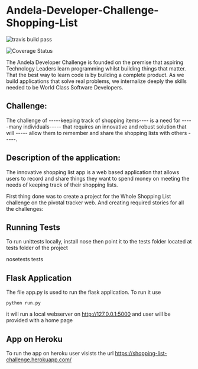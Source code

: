 # Andela-Developer-Challenge-Shopping-List

![travis build pass](https://travis-ci.org/mirr254/Andela-Developer-Challenge-Shopping-List.svg?branch=master) 

![Coverage Status](https://coveralls.io/repos/github/mirr254/Andela-Developer-Challenge-Shopping-List/badge.svg?branch=master)

The Andela Developer Challenge is founded on the premise that aspiring Technology Leaders learn programming whilst building things that matter. That the best way to learn code is by building a complete product. As we build applications that solve real problems, we internalize deeply the skills needed to be World Class Software Developers.

## Challenge:

The challenge of -----keeping track of shopping items---- is a need for -----many individuals----- that requires an innovative and robust solution that will ----- allow them to remember and share the shopping lists with others -----.

## Description of the application:

The innovative shopping list app is a web based application that allows users  to record and share things they want to spend money on  meeting the needs of keeping track of their shopping lists.

First thing done was to create a project for the Whole Shopping List challenge on the pivotal tracker web.
And creating required stories for all the challenges:

## Running Tests

 To run unittests locally, install nose then point it to the tests folder located at tests folder of the project

 nosetests tests


## Flask Application

The file app.py is used to run the flask application. To run it use

    python run.py  
    
it will run a local webserver on http://127.0.0.1:5000 and user will be provided with a home page

## App on Heroku

To run the app on heroku user visists the url  https://shopping-list-challenge.herokuapp.com/
